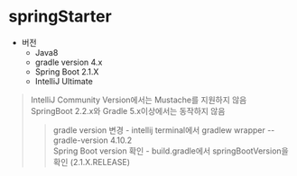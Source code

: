 # springStarter

* 버전
  * Java8 
  * gradle version 4.x 
  * Spring Boot 2.1.X 
  * IntelliJ Ultimate

> IntelliJ Community Version에서는 Mustache를 지원하지 않음 \
> SpringBoot 2.2.x와 Gradle 5.x이상에서는 동작하지 않음
> > gradle version 변경 - intellij terminal에서 gradlew wrapper --gradle-version 4.10.2 \
> > Spring Boot version 확인 - build.gradle에서 springBootVersion을 확인 (2.1.X.RELEASE)
